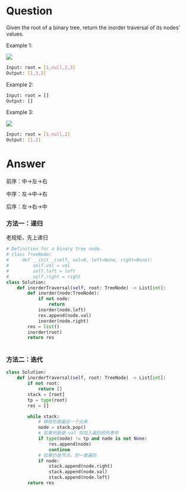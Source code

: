 # Question
Given the root of a binary tree, return the inorder traversal of its nodes' values.

Example 1:

![](https://assets.leetcode.com/uploads/2020/09/15/inorder_1.jpg)
```bash
Input: root = [1,null,2,3]
Output: [1,3,2]
```

Example 2:
```bash
Input: root = []
Output: []
```

Example 3:

![](https://assets.leetcode.com/uploads/2020/09/15/inorder_4.jpg)
```bash
Input: root = [1,null,2]
Output: [1,2]
```

# Answer
前序：中->左->右

中序：左->中->右

后序：左->右->中

### 方法一：递归
老规矩，先上递归
```python
# Definition for a binary tree node.
# class TreeNode:
#     def __init__(self, val=0, left=None, right=None):
#         self.val = val
#         self.left = left
#         self.right = right
class Solution:
    def inorderTraversal(self, root: TreeNode) -> List[int]:
        def inorder(node:TreeNode):
            if not node:
                return
            inorder(node.left)
            res.append(node.val)
            inorder(node.right)
        res = list()
        inorder(root)
        return res
    
```

### 方法二：迭代
```python
class Solution:
    def inorderTraversal(self, root: TreeNode) -> List[int]:
        if not root:
            return []
        stack = [root]
        tp = type(root)
        res = []

        while stack:
            # 移除列表最后一个元素
            node = stack.pop()
            # 如果判断是 val 则加入最后的列表中
            if type(node) != tp and node is not None:
                res.append(node)
                continue
            # 如果仍是节点，则一直遍历
            if node:
                stack.append(node.right)
                stack.append(node.val)
                stack.append(node.left)
        return res
```
